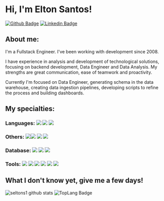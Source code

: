 # Hi, I'm Elton Santos!

[![Github Badge](https://img.shields.io/badge/-Github-000?style=flat-square&logo=Github&logoColor=white&link=https://github.com/seltons1)](https://github.com/seltons1)
[![Linkedin Badge](https://img.shields.io/badge/-LinkedIn-blue?style=flat-square&logo=Linkedin&logoColor=white&link=https://www.linkedin.com/in/seltons1/?locale=en_US)](https://www.linkedin.com/in/seltons1/?locale=en_US)

## About me:

I'm a Fullstack Engineer. I've been working with development since 2008.

I have experience in analysis and development of technological solutions, focusing on backend development, Data Engineer and Data Analysis. My strengths are great communication, ease of teamwork and proactivity.

Currently I'm focused on Data Engineer, generating schema in the data warehouse, creating data ingestion pipelines, developing scripts to refine the process and building dashboards.

## My specialties:

### Languages: <img src="https://img.shields.io/badge/Python%20-%23FA5858.svg?&style=for-the-badge&logo=python&logoColor=white"/> <img src="https://img.shields.io/badge/Java%20-%236E6E6E.svg?&style=for-the-badge&logo=java&logoColor=white"/> <img src="https://img.shields.io/badge/javascript%20-%23323330.svg?&style=for-the-badge&logo=javascript&logoColor=%23F7DF1E"/> 

### Others: <img src="https://img.shields.io/badge/Laravel%20-%23007ACC.svg?&style=for-the-badge&logo=laravel&logoColor=white"/><img src ="https://img.shields.io/badge/plsql-%234ea94b.svg?&style=for-the-badge&logo=oracle&logoColor=white"/> <img src="https://img.shields.io/badge/html5%20-%23E34F26.svg?&style=for-the-badge&logo=html5&logoColor=white"/> <img src="https://img.shields.io/badge/css3%20-%231572B6.svg?&style=for-the-badge&logo=css3&logoColor=white"/>  

### Database: <img src="https://img.shields.io/badge/oracle%20-%23E34F26.svg?&style=for-the-badge&logo=oracle&logoColor=white"/> <img src ="https://img.shields.io/badge/postgres-%23316192.svg?&style=for-the-badge&logo=postgresql&logoColor=white"/> <img src ="https://img.shields.io/badge/mysql-%2307405e.svg?&style=for-the-badge&logo=mysql&logoColor=white"/>

### Tools: <img src="https://img.shields.io/badge/git%20-F05032.svg?&style=for-the-badge&logo=git&logoColor=white"/> <img src="https://img.shields.io/badge/github%20-%23121011.svg?&style=for-the-badge&logo=github&logoColor=white"/> <img src="https://img.shields.io/badge/docker%20-%230db7ed.svg?&style=for-the-badge&logo=docker&logoColor=white"/> <img src="https://img.shields.io/badge/Pentaho_pdi%20-%23430098.svg?&style=for-the-badge&logo=pentaho&logoColor=white"/> <img src="https://img.shields.io/badge/Qliksense-00C7B7?style=for-the-badge&logo=Qliksense&logoColor=white" /> <img src="https://img.shields.io/badge/Qlikview-%230167ff.svg?&style=for-the-badge&logo=Qlikview&logoColor=white"/>

## What I don't know yet, give me a few days!

![seltons1 github stats](https://github-readme-stats.vercel.app/api?username=seltons1&show_icons=true&theme=prussian)
![TopLang Badge](https://github-readme-stats.vercel.app/api/top-langs/?username=seltons1&theme=prussian&show_icons=true)

